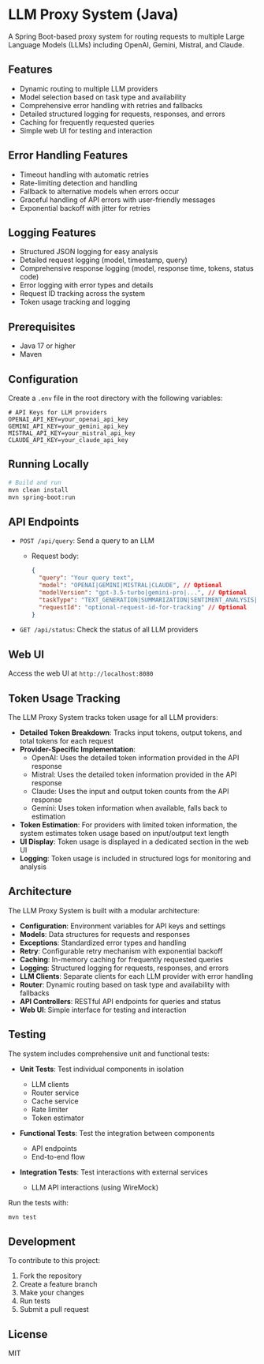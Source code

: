 # LLM Proxy System (Java)

A Spring Boot-based proxy system for routing requests to multiple Large Language Models (LLMs) including OpenAI, Gemini, Mistral, and Claude.

## Features

- Dynamic routing to multiple LLM providers
- Model selection based on task type and availability
- Comprehensive error handling with retries and fallbacks
- Detailed structured logging for requests, responses, and errors
- Caching for frequently requested queries
- Simple web UI for testing and interaction

## Error Handling Features

- Timeout handling with automatic retries
- Rate-limiting detection and handling
- Fallback to alternative models when errors occur
- Graceful handling of API errors with user-friendly messages
- Exponential backoff with jitter for retries

## Logging Features

- Structured JSON logging for easy analysis
- Detailed request logging (model, timestamp, query)
- Comprehensive response logging (model, response time, tokens, status code)
- Error logging with error types and details
- Request ID tracking across the system
- Token usage tracking and logging

## Prerequisites

- Java 17 or higher
- Maven

## Configuration

Create a `.env` file in the root directory with the following variables:

```
# API Keys for LLM providers
OPENAI_API_KEY=your_openai_api_key
GEMINI_API_KEY=your_gemini_api_key
MISTRAL_API_KEY=your_mistral_api_key
CLAUDE_API_KEY=your_claude_api_key
```

## Running Locally

```bash
# Build and run
mvn clean install
mvn spring-boot:run
```

## API Endpoints

- `POST /api/query`: Send a query to an LLM
  - Request body:
    ```json
    {
      "query": "Your query text",
      "model": "OPENAI|GEMINI|MISTRAL|CLAUDE", // Optional
      "modelVersion": "gpt-3.5-turbo|gemini-pro|...", // Optional
      "taskType": "TEXT_GENERATION|SUMMARIZATION|SENTIMENT_ANALYSIS|QUESTION_ANSWERING", // Optional
      "requestId": "optional-request-id-for-tracking" // Optional
    }
    ```

- `GET /api/status`: Check the status of all LLM providers

## Web UI

Access the web UI at `http://localhost:8080`

## Token Usage Tracking

The LLM Proxy System tracks token usage for all LLM providers:

- **Detailed Token Breakdown**: Tracks input tokens, output tokens, and total tokens for each request
- **Provider-Specific Implementation**:
  - OpenAI: Uses the detailed token information provided in the API response
  - Mistral: Uses the detailed token information provided in the API response
  - Claude: Uses the input and output token counts from the API response
  - Gemini: Uses token information when available, falls back to estimation
- **Token Estimation**: For providers with limited token information, the system estimates token usage based on input/output text length
- **UI Display**: Token usage is displayed in a dedicated section in the web UI
- **Logging**: Token usage is included in structured logs for monitoring and analysis

## Architecture

The LLM Proxy System is built with a modular architecture:

- **Configuration**: Environment variables for API keys and settings
- **Models**: Data structures for requests and responses
- **Exceptions**: Standardized error types and handling
- **Retry**: Configurable retry mechanism with exponential backoff
- **Caching**: In-memory caching for frequently requested queries
- **Logging**: Structured logging for requests, responses, and errors
- **LLM Clients**: Separate clients for each LLM provider with error handling
- **Router**: Dynamic routing based on task type and availability with fallbacks
- **API Controllers**: RESTful API endpoints for queries and status
- **Web UI**: Simple interface for testing and interaction

## Testing

The system includes comprehensive unit and functional tests:

- **Unit Tests**: Test individual components in isolation
  - LLM clients
  - Router service
  - Cache service
  - Rate limiter
  - Token estimator

- **Functional Tests**: Test the integration between components
  - API endpoints
  - End-to-end flow

- **Integration Tests**: Test interactions with external services
  - LLM API interactions (using WireMock)

Run the tests with:

```bash
mvn test
```

## Development

To contribute to this project:

1. Fork the repository
2. Create a feature branch
3. Make your changes
4. Run tests
5. Submit a pull request

## License

MIT

